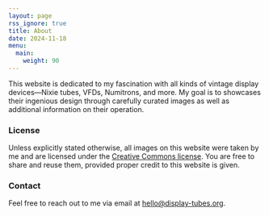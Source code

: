 ```yaml
---
layout: page
rss_ignore: true
title: About
date: 2024-11-18
menu:
  main:
    weight: 90
---
```


This website is dedicated to my fascination with all kinds of vintage display devices—Nixie tubes, VFDs, Numitrons, and more. My goal is to showcases their ingenious design through carefully curated images as well as additional information on their operation. 

### License 

Unless explicitly stated otherwise, all images on this website were taken by me and are licensed under the [Creative Commons license](https://en.wikipedia.org/wiki/Creative_Commons). You are free to share and reuse them, provided proper credit to this website is given.

### Contact

Feel free to reach out to me via email at [hello@display-tubes.org](mailto:hello@display-tubes.org).
